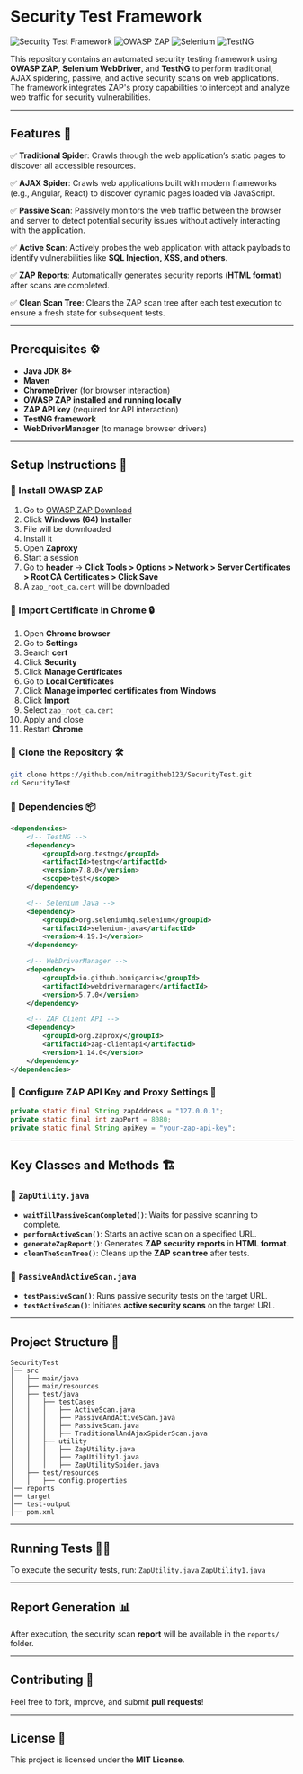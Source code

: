 # Security Test Framework

![Security Test Framework](https://img.shields.io/badge/Security--Testing-Framework-blue.svg) ![OWASP ZAP](https://img.shields.io/badge/OWASP-ZAP-orange.svg) ![Selenium](https://img.shields.io/badge/Selenium-WebDriver-green.svg) ![TestNG](https://img.shields.io/badge/TestNG-Testing-red.svg) 

This repository contains an automated security testing framework using **OWASP ZAP**, **Selenium WebDriver**, and **TestNG** to perform traditional, AJAX spidering, passive, and active security scans on web applications. The framework integrates ZAP's proxy capabilities to intercept and analyze web traffic for security vulnerabilities.

---

## Features 🚀
✅ **Traditional Spider**: Crawls through the web application’s static pages to discover all accessible resources.

✅ **AJAX Spider**: Crawls web applications built with modern frameworks (e.g., Angular, React) to discover dynamic pages loaded via JavaScript.

✅ **Passive Scan**: Passively monitors the web traffic between the browser and server to detect potential security issues without 
    actively interacting with the application.

✅ **Active Scan**: Actively probes the web application with attack payloads to identify vulnerabilities like **SQL Injection, XSS, and others**.

✅ **ZAP Reports**: Automatically generates security reports (**HTML format**) after scans are completed.

✅ **Clean Scan Tree**: Clears the ZAP scan tree after each test execution to ensure a fresh state for subsequent tests.

---

## Prerequisites ⚙️
- **Java JDK 8+**
- **Maven**
- **ChromeDriver** (for browser interaction)
- **OWASP ZAP installed and running locally**
- **ZAP API key** (required for API interaction)
- **TestNG framework**
- **WebDriverManager** (to manage browser drivers)

---

## Setup Instructions 📌

### 🔹 Install OWASP ZAP
1. Go to [OWASP ZAP Download](https://www.zaproxy.org/download/)
2. Click **Windows (64) Installer**
3. File will be downloaded
4. Install it
5. Open **Zaproxy**
6. Start a session
7. Go to **header** → **Click Tools > Options > Network > Server Certificates > Root CA Certificates > Click Save**
8. A `zap_root_ca.cert` will be downloaded

### 🔹 Import Certificate in Chrome 🔒
1. Open **Chrome browser**
2. Go to **Settings**
3. Search **cert**
4. Click **Security**
5. Click **Manage Certificates**
6. Go to **Local Certificates**
7. Click **Manage imported certificates from Windows**
8. Click **Import**
9. Select `zap_root_ca.cert`
10. Apply and close
11. Restart **Chrome**

### 🔹 Clone the Repository 🛠
```sh
git clone https://github.com/mitragithub123/SecurityTest.git
cd SecurityTest
```

### 🔹 Dependencies 📦
```xml
<dependencies>
	<!-- TestNG -->
	<dependency>
		<groupId>org.testng</groupId>
		<artifactId>testng</artifactId>
		<version>7.8.0</version>
		<scope>test</scope>
	</dependency>

	<!-- Selenium Java -->
	<dependency>
		<groupId>org.seleniumhq.selenium</groupId>
		<artifactId>selenium-java</artifactId>
		<version>4.19.1</version>
	</dependency>

	<!-- WebDriverManager -->
	<dependency>
		<groupId>io.github.bonigarcia</groupId>
		<artifactId>webdrivermanager</artifactId>
		<version>5.7.0</version>
	</dependency>

	<!-- ZAP Client API -->
	<dependency>
		<groupId>org.zaproxy</groupId>
		<artifactId>zap-clientapi</artifactId>
		<version>1.14.0</version>
	</dependency>
</dependencies>
```

### 🔹 Configure ZAP API Key and Proxy Settings 🔑
```java
private static final String zapAddress = "127.0.0.1";
private static final int zapPort = 8080;
private static final String apiKey = "your-zap-api-key";
```

---

## Key Classes and Methods 🏗

### 🔹 `ZapUtility.java`
- **`waitTillPassiveScanCompleted()`**: Waits for passive scanning to complete.
- **`performActiveScan()`**: Starts an active scan on a specified URL.
- **`generateZapReport()`**: Generates **ZAP security reports** in **HTML format**.
- **`cleanTheScanTree()`**: Cleans up the **ZAP scan tree** after tests.

### 🔹 `PassiveAndActiveScan.java`
- **`testPassiveScan()`**: Runs passive security tests on the target URL.
- **`testActiveScan()`**: Initiates **active security scans** on the target URL.

---

## Project Structure 📁
```plaintext
SecurityTest
│── src
│   ├── main/java
│   ├── main/resources
│   ├── test/java
│   │   ├── testCases
│   │   │   ├── ActiveScan.java
│   │   │   ├── PassiveAndActiveScan.java
│   │   │   ├── PassiveScan.java
│   │   │   ├── TraditionalAndAjaxSpiderScan.java
│   │   ├── utility
│   │   │   ├── ZapUtility.java
│   │   │   ├── ZapUtility1.java
│   │   │   ├── ZapUtilitySpider.java
│   ├── test/resources
│   │   ├── config.properties
│── reports
│── target
│── test-output
│── pom.xml
```

---

## Running Tests 🏃‍♂️
To execute the security tests, run:
`ZapUtility.java`
`ZapUtility1.java`

---

## Report Generation 📊
After execution, the security scan **report** will be available in the `reports/` folder.

---

## Contributing 🤝
Feel free to fork, improve, and submit **pull requests**!

---

## License 📜
This project is licensed under the **MIT License**.

